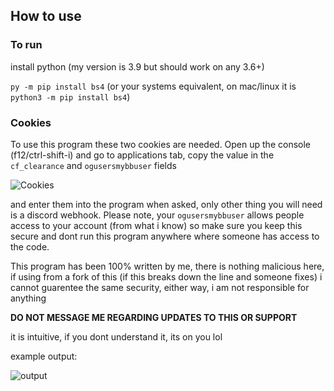 ## How to use 

### To run
install python (my version is 3.9 but should work on any 3.6+)

`py -m pip install bs4` (or your systems equivalent, on mac/linux it is `python3 -m pip install bs4`)
### Cookies
To use this program these two cookies are needed. Open up the console (f12/ctrl-shift-i) and go to applications tab, copy the value in the `cf_clearance` and `ogusersmybbuser` fields

![Cookies](https://imgur.com/KMQdjnj.png)

and enter them into the program when asked, only other thing you will need is a discord webhook. Please note, your `ogusersmybbuser` allows people access to your account (from what i know) so make sure you keep this secure and dont run this program anywhere where someone has access to the code. 

This program has been 100% written by me, there is nothing malicious here, if using from a fork of this (if this breaks down the line and someone fixes) i cannot guarentee the same security, either way, i am not responsible for anything 


__DO NOT MESSAGE ME REGARDING UPDATES TO THIS OR SUPPORT__

it is intuitive, if you dont understand it, its on you lol

example output:

![output](https://imgur.com/Rhd4d9h.png)

